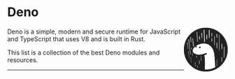 # Deno
[<img src="https://raw.githubusercontent.com/denolib/awesome-deno/master/deno-logo.svg" align="right" width="100">](https://deno.land)

Deno is a simple, modern and secure runtime for JavaScript and TypeScript that uses V8 and is built in Rust.

This list is a collection of the best Deno modules and resources.

---

